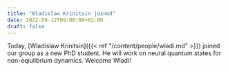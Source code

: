 ```yaml
---
title: "Wladislaw Krinitsin joined"
date: 2022-09-12T09:00:00+02:00
draft: false
---
```


Today, [Wladislaw Krinitsin]({{< ref "/content/people/wladi.md" >}}) joined our group as a new PhD student. He will work on neural quantum states for non-eqiulibrium dynamics. Welcome Wladi!